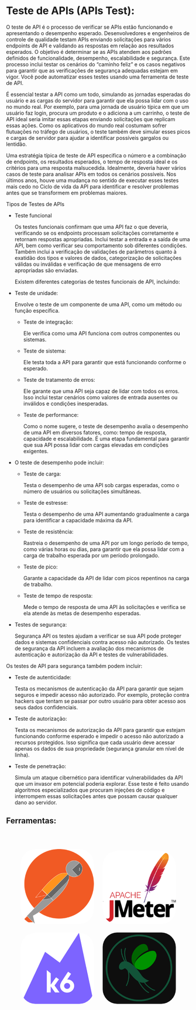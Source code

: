 # Teste de APIs (APIs Test):

O teste de API é o processo de verificar se APIs estão funcionando e apresentando o desempenho esperado. Desenvolvedores e engenheiros de controle de qualidade testam APIs enviando solicitações para vários endpoints de API e validando as respostas em relação aos resultados esperados. O objetivo é determinar se as APIs atendem aos padrões definidos de funcionalidade, desempenho, escalabilidade e segurança. Este processo inclui testar os cenários do “caminho feliz” e os casos negativos para garantir que as verificações de segurança adequadas estejam em vigor. Você pode automatizar esses testes usando uma ferramenta de teste de API.

É essencial testar a API como um todo, simulando as jornadas esperadas do usuário e as cargas do servidor para garantir que ela possa lidar com o uso no mundo real. Por exemplo, para uma jornada de usuário típica em que um usuário faz login, procura um produto e o adiciona a um carrinho, o teste de API ideal seria imitar essas etapas enviando solicitações que replicam essas ações. Como os aplicativos do mundo real costumam sofrer flutuações no tráfego de usuários, o teste também deve simular esses picos e cargas de servidor para ajudar a identificar possíveis gargalos ou lentidão.

Uma estratégia típica de teste de API especifica o número e a combinação de endpoints, os resultados esperados, o tempo de resposta ideal e os critérios para uma resposta malsucedida. Idealmente, deveria haver vários casos de teste para analisar APIs em todos os cenários possíveis. Nos últimos anos, houve uma mudança no sentido de executar esses testes mais cedo no Ciclo de vida da API para identificar e resolver problemas antes que se transformem em problemas maiores.

Tipos de Testes de APIs

- Teste funcional
    
    Os testes funcionais confirmam que uma API faz o que deveria, verificando se os endpoints processam solicitações corretamente e retornam respostas apropriadas. Inclui testar a entrada e a saída de uma API, bem como verificar seu comportamento sob diferentes condições. Também inclui a verificação de validações de parâmetros quanto à exatidão dos tipos e valores de dados, categorização de solicitações válidas ou inválidas e verificação de que mensagens de erro apropriadas são enviadas.

    Existem diferentes categorias de testes funcionais de API, incluindo:

- Teste de unidade: 
    
    Envolve o teste de um componente de uma API, como um método ou função específica.

    - Teste de integração: 
        
        Ele verifica como uma API funciona com outros componentes ou sistemas.
    
    - Teste de sistema: 
        
        Ele testa toda a API para garantir que está funcionando conforme o esperado.
    
    - Teste de tratamento de erros: 
    
        Ele garante que uma API seja capaz de lidar com todos os erros. Isso inclui testar cenários como valores de entrada ausentes ou inválidos e condições inesperadas.
    
    - Teste de performance:
    
        Como o nome sugere, o teste de desempenho avalia o desempenho de uma API em diversos fatores, como: tempo de resposta, capacidade e escalabilidade. É uma etapa fundamental para garantir que sua API possa lidar com cargas elevadas em condições exigentes.

- O teste de desempenho pode incluir:

    - Teste de carga: 
    
        Testa o desempenho de uma API sob cargas esperadas, como o número de usuários ou solicitações simultâneas.
    
    - Teste de estresse: 
        
        Testa o desempenho de uma API aumentando gradualmente a carga para identificar a capacidade máxima da API.
    
    - Teste de resistência: 
    
        Rastreia o desempenho de uma API por um longo período de tempo, como várias horas ou dias, para garantir que ela possa lidar com a carga de trabalho esperada por um período prolongado.
    
    - Teste de pico: 
        
        Garante a capacidade da API de lidar com picos repentinos na carga de trabalho.
    
    - Teste de tempo de resposta: 
    
        Mede o tempo de resposta de uma API às solicitações e verifica se ela atende às metas de desempenho esperadas.
    
- Testes de segurança:
    
    Segurança API os testes ajudam a verificar se sua API pode proteger dados e sistemas confidenciais contra acesso não autorizado. Os testes de segurança da API incluem a avaliação dos mecanismos de autenticação e autorização da API e testes de vulnerabilidades.

Os testes de API para segurança também podem incluir:

- Teste de autenticidade: 

    Testa os mecanismos de autenticação da API para garantir que sejam seguros e impedir acesso não autorizado. Por exemplo, proteção contra hackers que tentam se passar por outro usuário para obter acesso aos seus dados confidenciais.

- Teste de autorização: 

    Testa os mecanismos de autorização da API para garantir que estejam funcionando conforme esperado e impedir o acesso não autorizado a recursos protegidos. Isso significa que cada usuário deve acessar apenas os dados de sua propriedade (segurança granular em nível de linha).

- Teste de penetração: 

    Simula um ataque cibernético para identificar vulnerabilidades da API que um invasor em potencial poderia explorar. Esse teste é feito usando algoritmos especializados que procuram injeções de código e interrompem essas solicitações antes que possam causar qualquer dano ao servidor.

## Ferramentas:


<div align="center">

<img>

[<img src="../docs/images/postman.png" alt="Postman">](https://www.postman.com/)
[<img src="../docs/images/jmeter.png" alt="Jmeter">](https://jmeter.apache.org/)
[<img src="../docs/images/k6.png" alt="K6">](https://k6.io/)
[<img src="../docs/images/locust.png" alt="Locust">](https://locust.io/)

</img>

</div>

<style>

img {
    width: 200px;
    padding: 10px;
    border-radius: 50px
}

</style>


